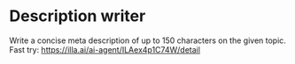 # Description writer
Write a concise meta description of up to 150 characters on the given topic.
Fast try: https://illa.ai/ai-agent/ILAex4p1C74W/detail

